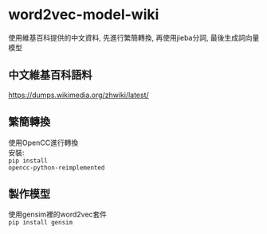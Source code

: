 # word2vec-model-wiki
使用維基百科提供的中文資料, 先進行繁簡轉換, 再使用jieba分詞, 最後生成詞向量模型<br>
## 中文維基百科語料
https://dumps.wikimedia.org/zhwiki/latest/
## 繁簡轉換
使用OpenCC進行轉換<br>
安裝:<br>
<code>pip install opencc-python-reimplemented</code>
## 製作模型
使用gensim裡的word2vec套件<br>
<code>pip install gensim</code>

